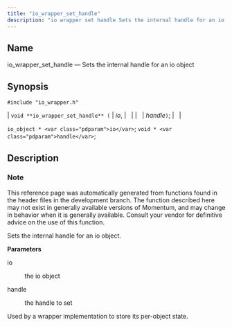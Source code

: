 ```yaml
---
title: "io_wrapper_set_handle"
description: "io wrapper set handle Sets the internal handle for an io object void io wrapper set handle io handle io object io void handle This reference page was automatically generated from functions found in the header files in the development branch The function described here may not exist in generally..."
---
```


<a name="apis.io_wrapper_set_handle"></a> 
## Name

io_wrapper_set_handle — Sets the internal handle for an io object

## Synopsis

`#include "io_wrapper.h"`

| `void **io_wrapper_set_handle** (` | <var class="pdparam">io</var>, |   |
|   | <var class="pdparam">handle</var>`)`; |   |

`io_object * <var class="pdparam">io</var>`;
`void * <var class="pdparam">handle</var>`;<a name="idp54015584"></a> 
## Description

### Note

This reference page was automatically generated from functions found in the header files in the development branch. The function described here may not exist in generally available versions of Momentum, and may change in behavior when it is generally available. Consult your vendor for definitive advice on the use of this function.

Sets the internal handle for an io object.

**<a name="idp54018400"></a> Parameters**

<dl class="variablelist">

<dt>io</dt>

<dd>

the io object

</dd>

<dt>handle</dt>

<dd>

the handle to set

</dd>

</dl>

Used by a wrapper implementation to store its per-object state.